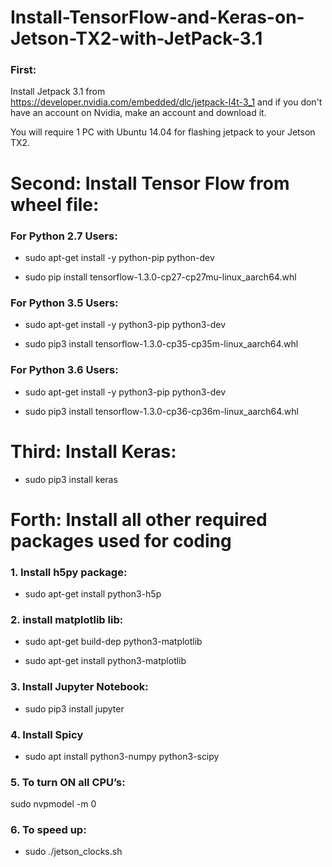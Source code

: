 ﻿# Install-TensorFlow-and-Keras-on-Jetson-TX2-with-JetPack-3.1


### First: 

Install Jetpack 3.1 from https://developer.nvidia.com/embedded/dlc/jetpack-l4t-3_1 and if you don't have an account on Nvidia, make an account and download it.


You will require 1 PC with Ubuntu 14.04 for flashing jetpack to your Jetson TX2.


# Second: Install Tensor Flow from wheel file:

### For Python 2.7 Users: 

* sudo apt-get install -y python-pip python-dev

* sudo pip install tensorflow-1.3.0-cp27-cp27mu-linux_aarch64.whl

### For Python 3.5 Users:

* sudo apt-get install -y python3-pip python3-dev

* sudo pip3 install tensorflow-1.3.0-cp35-cp35m-linux_aarch64.whl

### For Python 3.6 Users:

* sudo apt-get install -y python3-pip python3-dev

* sudo pip3 install tensorflow-1.3.0-cp36-cp36m-linux_aarch64.whl


# Third: Install Keras:

* sudo pip3 install keras

# Forth: Install all other required packages used for coding

### 1. Install h5py package:

* sudo apt-get install python3-h5p

### 2.  install matplotlib lib:

* sudo apt-get build-dep python3-matplotlib

* sudo apt-get install python3-matplotlib 

### 3. Install Jupyter Notebook:

* sudo pip3 install jupyter

### 4. Install Spicy

* sudo apt install python3-numpy python3-scipy

### 5. To turn ON all CPU’s:

sudo nvpmodel -m 0

### 6. To speed up:

* sudo ./jetson_clocks.sh

